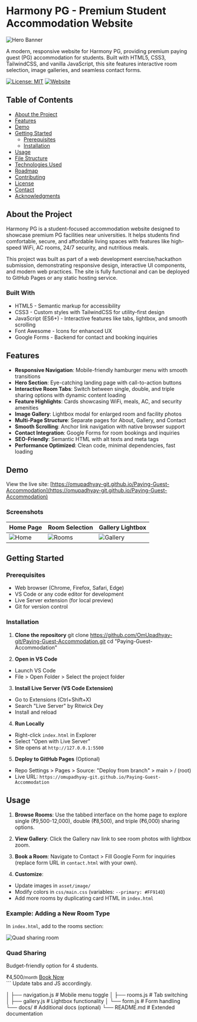 # Harmony PG - Premium Student Accommodation Website

![Hero Banner](asset/image/hero-bg.jpg)

A modern, responsive website for Harmony PG, providing premium paying guest (PG) accommodation for students. Built with HTML5, CSS3, TailwindCSS, and vanilla JavaScript, this site features interactive room selection, image galleries, and seamless contact forms.

[![License: MIT](https://img.shields.io/badge/License-MIT-yellow.svg)](https://opensource.org/licenses/MIT)
[![Website](https://img.shields.io/badge/Website-Live-blue)](https://omupadhyay-git.github.io/Paying-Guest-Accommodation)

## Table of Contents

- [About the Project](#about-the-project)
- [Features](#features)
- [Demo](#demo)
- [Getting Started](#getting-started)
  - [Prerequisites](#prerequisites)
  - [Installation](#installation)
- [Usage](#usage)
- [File Structure](#file-structure)
- [Technologies Used](#technologies-used)
- [Roadmap](#roadmap)
- [Contributing](#contributing)
- [License](#license)
- [Contact](#contact)
- [Acknowledgments](#acknowledgments)

## About the Project

Harmony PG is a student-focused accommodation website designed to showcase premium PG facilities near universities. It helps students find comfortable, secure, and affordable living spaces with features like high-speed WiFi, AC rooms, 24/7 security, and nutritious meals.

This project was built as part of a web development exercise/hackathon submission, demonstrating responsive design, interactive UI components, and modern web practices. The site is fully functional and can be deployed to GitHub Pages or any static hosting service.

### Built With

- HTML5 - Semantic markup for accessibility
- CSS3 - Custom styles with TailwindCSS for utility-first design
- JavaScript (ES6+) - Interactive features like tabs, lightbox, and smooth scrolling
- Font Awesome - Icons for enhanced UX
- Google Forms - Backend for contact and booking inquiries

## Features

- **Responsive Navigation**: Mobile-friendly hamburger menu with smooth transitions
- **Hero Section**: Eye-catching landing page with call-to-action buttons
- **Interactive Room Tabs**: Switch between single, double, and triple sharing options with dynamic content loading
- **Feature Highlights**: Cards showcasing WiFi, meals, AC, and security amenities
- **Image Gallery**: Lightbox modal for enlarged room and facility photos
- **Multi-Page Structure**: Separate pages for About, Gallery, and Contact
- **Smooth Scrolling**: Anchor link navigation with native browser support
- **Contact Integration**: Google Forms for room bookings and inquiries
- **SEO-Friendly**: Semantic HTML with alt texts and meta tags
- **Performance Optimized**: Clean code, minimal dependencies, fast loading

## Demo

View the live site: [https://omupadhyay-git.github.io/Paying-Guest-Accommodation](https://omupadhyay-git.github.io/Paying-Guest-Accommodation)

### Screenshots

| Home Page | Room Selection | Gallery Lightbox |
|-----------|----------------|------------------|
| ![Home](asset/image/single-deluxe.jpg) | ![Rooms](asset/image/double-premium.jpg) | ![Gallery](asset/image/gallery-room1.jpg) |

## Getting Started

### Prerequisites

- Web browser (Chrome, Firefox, Safari, Edge)
- VS Code or any code editor for development
- Live Server extension (for local preview)
- Git for version control

### Installation

1. **Clone the repository**
git clone https://github.com/OmUpadhyay-git/Paying-Guest-Accommodation.git
cd "Paying-Guest-Accommodation"

2. **Open in VS Code**
- Launch VS Code
- File > Open Folder > Select the project folder

3. **Install Live Server (VS Code Extension)**
- Go to Extensions (Ctrl+Shift+X)
- Search "Live Server" by Ritwick Dey
- Install and reload

4. **Run Locally**
- Right-click `index.html` in Explorer
- Select "Open with Live Server"
- Site opens at `http://127.0.0.1:5500`

5. **Deploy to GitHub Pages** (Optional)
- Repo Settings > Pages > Source: "Deploy from branch" > main > / (root)
- Live URL: `https://omupadhyay-git.github.io/Paying-Guest-Accommodation`

## Usage

1. **Browse Rooms**: Use the tabbed interface on the home page to explore single (₹9,500-12,000), double (₹8,500), and triple (₹6,000) sharing options.

2. **View Gallery**: Click the Gallery nav link to see room photos with lightbox zoom.

3. **Book a Room**: Navigate to Contact > Fill Google Form for inquiries (replace form URL in `contact.html` with your own).

4. **Customize**:
- Update images in `asset/image/`
- Modify colors in `css/main.css` (variables: `--primary: #FF914D`)
- Add more rooms by duplicating card HTML in `index.html`

### Example: Adding a New Room Type

In `index.html`, add to the rooms section:
<div id="quad-room" class="hidden"> <div class="grid grid-cols-1 md:grid-cols-2 gap-8"> <div class="bg-white rounded-lg overflow-hidden shadow-lg room-card"> <img src="asset/image/quad-shared.jpg" alt="Quad sharing room" class="w-full h-64 object-cover"> <div class="p-6"> <h3 class="text-xl font-bold mb-2">Quad Sharing</h3> <p class="text-gray-600 mb-4">Budget-friendly option for 4 students.</p> <div class="flex justify-between items-center"> <span class="text-xl font-bold text-primary">₹4,500<small>/month</small></span> <a href="contact.html#book-now" class="bg-primary text-white px-4 py-2 rounded-full">Book Now</a> </div> </div> </div> </div> </div> ```
Update tabs and JS accordingly.

│       ├── navigation.js     # Mobile menu toggle
│       ├── rooms.js          # Tab switching
│       ├── gallery.js        # Lightbox functionality
│       └── form.js           # Form handling
└── docs/                     # Additional docs (optional)
    └── README.md             # Extended documentation
